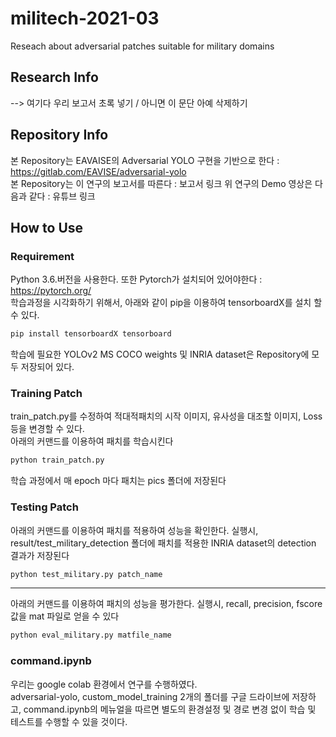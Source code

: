 # militech-2021-03
Reseach about adversarial patches suitable for military domains

## Research Info
 --> 여기다 우리 보고서 초록 넣기 / 아니면 이 문단 아예 삭제하기
 
## Repository Info
본 Repository는 EAVAISE의 Adversarial YOLO 구현을 기반으로 한다 : https://gitlab.com/EAVISE/adversarial-yolo   
본 Repository는 이 연구의 보고서를 따른다 : 보고서 링크
위 연구의 Demo 영상은 다음과 같다 : 유튜브 링크
 
## How to Use
### Requirement
Python 3.6.버전을 사용한다. 또한 Pytorch가 설치되어 있어야한다 : https://pytorch.org/  
학습과정을 시각화하기 위해서, 아래와 같이 pip을 이용하여 tensorboardX를 설치 할 수 있다. 
```python
pip install tensorboardX tensorboard
```  
학습에 필요한 YOLOv2 MS COCO weights 및 INRIA dataset은 Repository에 모두 저장되어 있다.

### Training Patch
train_patch.py를 수정하여 적대적패치의 시작 이미지, 유사성을 대조할 이미지, Loss 등을 변경할 수 있다.  
아래의 커맨드를 이용하여 패치를 학습시킨다
```python
python train_patch.py 
```  
학습 과정에서 매 epoch 마다 패치는 pics 폴더에 저장된다  


### Testing Patch
아래의 커맨드를 이용하여 패치를 적용하여 성능을 확인한다. 실행시, result/test_military_detection 폴더에 패치를 적용한 INRIA dataset의 detection 결과가 저장된다  
```python
python test_military.py patch_name
```    
---
아래의 커맨드를 이용하여 패치의 성능을 평가한다. 실행시, recall, precision, fscore 값을 mat 파일로 얻을 수 있다
```python
python eval_military.py matfile_name
```    
 
### command.ipynb
우리는 google colab 환경에서 연구를 수행하였다.  
adversarial-yolo, custom_model_training 2개의 폴더를 구글 드라이브에 저장하고, command.ipynb의 메뉴얼을 따르면 별도의 환경설정 및 경로 변경 없이 학습 및 테스트를 수행할 수 있을 것이다.  

